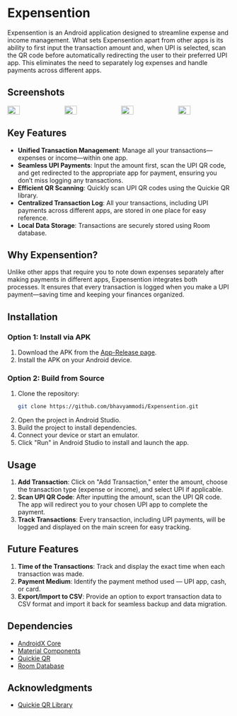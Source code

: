 # Expensention

Expensention is an Android application designed to streamline expense and income management. What sets Expensention apart from other apps is its ability to first input the transaction amount and, when UPI is selected, scan the QR code before automatically redirecting the user to their preferred UPI app. This eliminates the need to separately log expenses and handle payments across different apps.

## Screenshots

<div style="display: flex;">
    <img src="https://github.com/user-attachments/assets/6a8a8205-d46c-41a7-b529-9f855b5fa3ad" width="24%" style="margin-right: 10px;">
    <img src="https://github.com/user-attachments/assets/b8e2d655-a78f-4c7a-a0de-75c3a8f83f99" width="24%" style="margin-right: 10px;">
    <img src="https://github.com/user-attachments/assets/af903c2e-d046-4cfa-8150-ad3b9797bc16" width="24%" style="margin-right: 10px;">
    <img src="https://github.com/user-attachments/assets/85f0bf12-bbe6-4a73-930c-4484faba3724" width="24%">
</div>

## Key Features

- **Unified Transaction Management**: Manage all your transactions—expenses or income—within one app.
- **Seamless UPI Payments**: Input the amount first, scan the UPI QR code, and get redirected to the appropriate app for payment, ensuring you don’t miss logging any transactions.
- **Efficient QR Scanning**: Quickly scan UPI QR codes using the Quickie QR library.
- **Centralized Transaction Log**: All your transactions, including UPI payments across different apps, are stored in one place for easy reference.
- **Local Data Storage**: Transactions are securely stored using Room database.

## Why Expensention?

Unlike other apps that require you to note down expenses separately after making payments in different apps, Expensention integrates both processes. It ensures that every transaction is logged when you make a UPI payment—saving time and keeping your finances organized.

## Installation

### Option 1: Install via APK

1. Download the APK from the [App-Release page](https://github.com/bhavyammodi/Expensention/releases).
2. Install the APK on your Android device.

### Option 2: Build from Source

1. Clone the repository:
    ```sh
    git clone https://github.com/bhavyammodi/Expensention.git
    ```
2. Open the project in Android Studio.
3. Build the project to install dependencies.
4. Connect your device or start an emulator.
5. Click "Run" in Android Studio to install and launch the app.

## Usage

1. **Add Transaction**: Click on "Add Transaction," enter the amount, choose the transaction type (expense or income), and select UPI if applicable.
2. **Scan UPI QR Code**: After inputting the amount, scan the UPI QR code. The app will redirect you to your chosen UPI app to complete the payment.
3. **Track Transactions**: Every transaction, including UPI payments, will be logged and displayed on the main screen for easy tracking.

## Future Features

1. **Time of the Transactions**: Track and display the exact time when each transaction was made.
2. **Payment Medium**: Identify the payment method used — UPI app, cash, or card.
3. **Export/Import to CSV**: Provide an option to export transaction data to CSV format and import it back for seamless backup and data migration.

## Dependencies

- [AndroidX Core](https://developer.android.com/jetpack/androidx/releases/core)
- [Material Components](https://material.io/develop/android)
- [Quickie QR](https://github.com/G00fY2/quickie)
- [Room Database](https://developer.android.com/jetpack/androidx/releases/room)

## Acknowledgments

- [Quickie QR Library](https://github.com/G00fY2/quickie)
